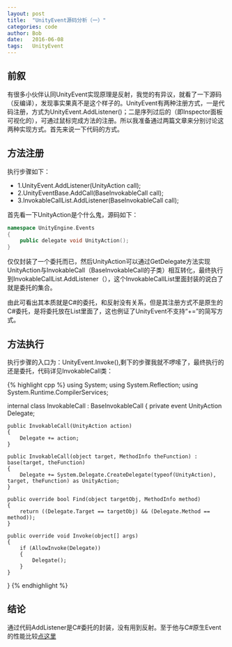 ```yaml
---
layout: post
title:  "UnityEvent源码分析（一）"
categories: code
author: Bob
date:   2016-06-08
tags:	UnityEvent
---
```


## 前叙
有很多小伙伴认同UnityEvent实现原理是反射，我觉的有异议，就看了一下源码（反编译），发现事实果真不是这个样子的。UnityEvent有两种注册方式，一是代码注册，方式为UnityEvent.AddListener()；二是序列过后的（即Inspector面板可视化的），可通过鼠标完成方法的注册。所以我准备通过两篇文章来分别讨论这两种实现方式。首先来说一下代码的方式。

## 方法注册
执行步骤如下：

* 1.UnityEvent.AddListener(UnityAction call);
* 2.UnityEventBase.AddCall(BaseInvokableCall call);
* 3.InvokableCallList.AddListener(BaseInvokableCall call);

首先看一下UnityAction是个什么鬼，源码如下：

```cpp
namespace UnityEngine.Events
{
    public delegate void UnityAction();
}
```

仅仅封装了一个委托而已，然后UnityAction可以通过GetDelegate方法实现UnityAction与InvokableCall（BaseInvokableCall的子类）相互转化，最终执行到InvokableCallList.AddListener（），这个InvokableCallList里面封装的说白了就是委托的集合。

由此可看出其本质就是C#的委托，和反射没有关系，但是其注册方式不是原生的C#委托，是将委托放在List里面了，这也例证了UnityEvent不支持“+=”的简写方式。

## 方法执行
执行步骤的入口为：UnityEvent.Invoke(),剩下的步骤我就不啰嗦了，最终执行的还是委托，代码详见InvokableCall类：

{% highlight cpp %}
using System;
using System.Reflection;
using System.Runtime.CompilerServices;

internal class InvokableCall : BaseInvokableCall
{
    private event UnityAction Delegate;

    public InvokableCall(UnityAction action)
    {
        Delegate += action;
    }

    public InvokableCall(object target, MethodInfo theFunction) : base(target, theFunction)
    {
        Delegate += System.Delegate.CreateDelegate(typeof(UnityAction), target, theFunction) as UnityAction;
    }

    public override bool Find(object targetObj, MethodInfo method)
    {
        return ((Delegate.Target == targetObj) && (Delegate.Method == method));
    }

    public override void Invoke(object[] args)
    {
        if (AllowInvoke(Delegate))
        {
            Delegate();
        }
    }
}
{% endhighlight %}

## 结论
通过代码AddListener是C#委托的封装，没有用到反射。至于他与C#原生Event的性能比较[点这里](http://mp.weixin.qq.com/s?__biz=MjM5NjE1MTkwMg==&mid=2651037162&idx=1&sn=2a3ccb3ba813521f04034438e512ad34&scene=1&srcid=0525taR6jPSURJYWxp5KRwDw#wechat_redirect)
